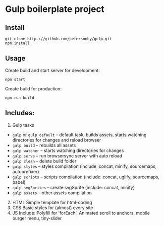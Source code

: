 # Gulp boilerplate project

## Install
```
git clone https://github.com/petersonby/gulp.git
npm install
```

## Usage
Create build and start server for development:
```
npm start
```
Create build for production:
```
npm run build
```

## Includes:
1. Gulp tasks
  * `gulp` or `gulp default` – default task, builds assets, starts watching directories for changes and reload browser
  * `gulp build` – rebuilds all assets
  * `gulp watcher` – starts watching directories for changes
  * `gulp serve` – run browsersync server with auto reload
  * `gulp clean` – delete build folder
  * `gulp styles` – styles compilation (include: concat, minify, sourcemaps, autoprefixer)
  * `gulp scripts` – scripts compilation (include: concat, uglify, sourcemaps, babel)
  * `gulp svgSprites` – create svgSprite (include: concat, minify)
  * `gulp assets` – other assets compilation
2. HTML
  Simple template for html-coding
3. CSS
  Basic styles for (almost) every site
4. JS
  Include: Polyfill for 'forEach', Animated scroll to anchors, mobile burger menu, tiny-slider